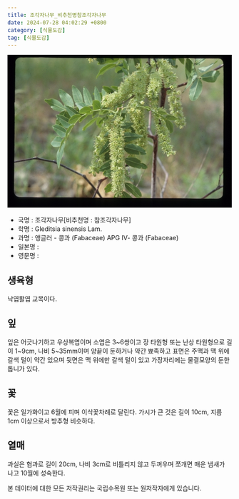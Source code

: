 ```yaml
---
title: 조각자나무_비추천명참조각자나무
date: 2024-07-28 04:02:29 +0800
category: [식물도감]
tag: [식물도감]
---
```




![조각자나무[비추천명 : 참조각자나무]](/assets/img/fileUpload/plants/basic/Leguminosae/Gleditsia/24038/24038_1_th2.jpg)
- 국명 : 조각자나무[비추천명 : 참조각자나무]
- 학명 : Gleditsia sinensis Lam.
- 과명 : 앵글러 - 콩과 (Fabaceae) APG Ⅳ- 콩과 (Fabaceae)
- 일본명 : 
- 영문명 : 


## 생육형
낙엽활엽 교목이다.
## 잎
잎은 어긋나기하고 우상복엽이며 소엽은 3~6쌍이고 장 타원형 또는 난상 타원형으로 길이 1~9cm, 나비 5~35mm이며 양끝이 둔하거나 약간 뾰족하고 표면은 주맥과 맥 위에 갈색 털이 약간 있으며 뒷면은 맥 위에만 갈색 털이 있고 가장자리에는 물결모양의 둔한 톱니가 있다.
## 꽃
꽃은 일가화이고 6월에 피며 이삭꽃차례로 달린다. 가시가 큰 것은 길이 10cm, 지름 1cm 이상으로서 방추형 비슷하다.
## 열매
과실은 협과로 길이 20cm, 나비 3cm로 비틀리지 않고 두꺼우며 쪼개면 매운 냄새가 나고 10월에 성숙한다.






본 데이터에 대한 모든 저작권리는 국립수목원 또는 원저작자에게 있습니다.
